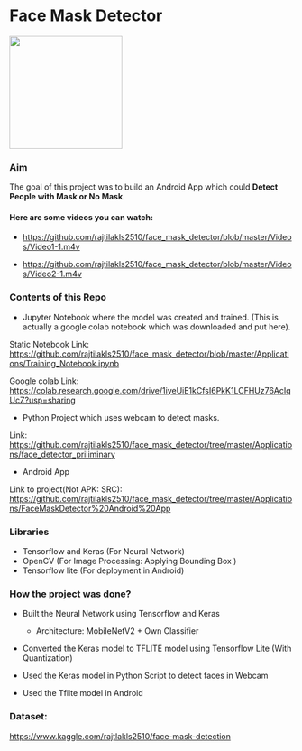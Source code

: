 # Face Mask Detector

<img src="https://github.com/rajtilakls2510/face_mask_detector/blob/master/Videos/Screenshot_2020-12-15-08-38-07-770_com.mxtech.videoplayer.ad.jpg" width="200">

### Aim
    
The goal of this project was to build an Android App which could **Detect People with Mask or No Mask**.


#### Here are some videos you can watch:
- https://github.com/rajtilakls2510/face_mask_detector/blob/master/Videos/Video1-1.m4v

- https://github.com/rajtilakls2510/face_mask_detector/blob/master/Videos/Video2-1.m4v

### Contents of this Repo

- Jupyter Notebook where the model was created and trained. (This is actually a google colab notebook which was downloaded and put here).

Static Notebook Link: https://github.com/rajtilakls2510/face_mask_detector/blob/master/Applications/Training_Notebook.ipynb

Google colab Link: https://colab.research.google.com/drive/1iyeUiE1kCfsI6PkK1LCFHUz76AcIqUcZ?usp=sharing

- Python Project which uses webcam to detect masks.

Link: https://github.com/rajtilakls2510/face_mask_detector/tree/master/Applications/face_detector_priliminary

- Android App 

Link to project(Not APK: SRC): https://github.com/rajtilakls2510/face_mask_detector/tree/master/Applications/FaceMaskDetector%20Android%20App


###  Libraries

- Tensorflow and Keras (For Neural Network)
- OpenCV (For Image Processing: Applying Bounding Box )
- Tensorflow lite (For deployment in Android)

### How the project was done?

- Built the Neural Network using Tensorflow and Keras
    - Architecture: MobileNetV2 + Own Classifier

- Converted the Keras model to TFLITE model using Tensorflow Lite (With Quantization)

- Used the Keras model in Python Script to detect faces in Webcam

- Used the Tflite model in Android


### Dataset:
https://www.kaggle.com/rajtlakls2510/face-mask-detection
